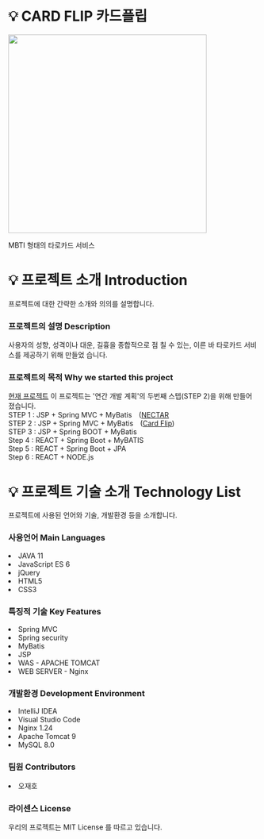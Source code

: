 # 💡 CARD FLIP 카드플립

<img src="https://user-images.githubusercontent.com/121703704/231820636-ee5eb48a-4b49-4843-ba23-fc1d0aea92a2.png" width=400px>

 MBTI 형태의 타로카드 서비스



# 💡 프로젝트 소개 Introduction


프로젝트에 대한 간략한 소개와 의의를 설명합니다.


 ### 프로젝트의 설명 Description



사용자의 성향, 성격이나 대운, 길흉을 종합적으로 점 칠 수 있는, 이른 바 타로카드 서비스를 제공하기 위해 만들었 습니다.



 ### 프로젝트의 목적 Why we started this project


[현재 프로젝트](https://github.com/CRE-A/Nectar)
이 프로젝트는 '연간 개발 계획'의 두번째 스텝(STEP 2)을 위해 만들어졌습니다. </br>
STEP 1 : JSP   + Spring MVC  + MyBatis ([NECTAR](https://github.com/CRE-A/Nectar) </br>
STEP 2 : JSP   + Spring MVC  + MyBatis ([Card Flip](https://github.com/CRE-A/CardFlip)) </br>
STEP 3 : JSP   + Spring BOOT + MyBatis    </br>
Step 4 : REACT + Spring Boot + MyBATIS    </br>
Step 5 : REACT + Spring Boot + JPA        </br>
Step 6 : REACT + NODE.js                  </br>




# 💡 프로젝트 기술 소개 Technology List



프로젝트에 사용된 언어와 기술, 개발환경 등을 소개합니다.



### 사용언어 Main Languages



 <li>JAVA 11</li>

 <li>JavaScript ES 6 </li>
 
 <li>jQuery </li>

 <li>HTML5 </li>

 <li>CSS3</li>



### 특징적 기술 Key Features


 <li>Spring MVC </li>
 <li>Spring security</li>
 <li>MyBatis </li>
 <li>JSP</li>
 <li>WAS - APACHE TOMCAT</li>
 <li>WEB SERVER - Nginx</li>



### 개발환경 Development Environment



 <li>IntelliJ IDEA</li>

 <li>Visual Studio Code</li>

 <li>Nginx 1.24</li>

 <li>Apache Tomcat 9</li>

 <li>MySQL 8.0</li>
 
 
### 팀원 Contributors


 <li>오재호</li>


### 라이센스 License

우리의 프로젝트는 MIT License 를 따르고 있습니다.


